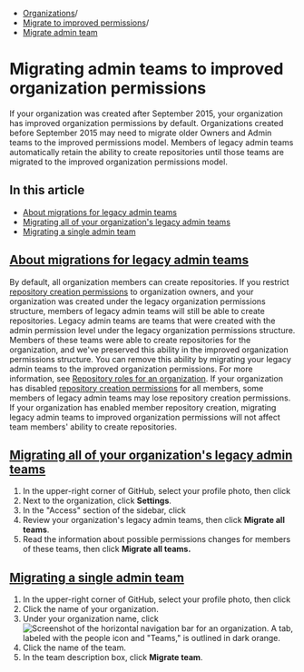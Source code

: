   * [Organizations](https://docs.github.com/en/organizations "Organizations")/
  * [Migrate to improved permissions](https://docs.github.com/en/organizations/migrating-to-improved-organization-permissions "Migrate to improved permissions")/
  * [Migrate admin team](https://docs.github.com/en/organizations/migrating-to-improved-organization-permissions/migrating-admin-teams-to-improved-organization-permissions "Migrate admin team")


# Migrating admin teams to improved organization permissions
If your organization was created after September 2015, your organization has improved organization permissions by default. Organizations created before September 2015 may need to migrate older Owners and Admin teams to the improved permissions model. Members of legacy admin teams automatically retain the ability to create repositories until those teams are migrated to the improved organization permissions model.
## In this article
  * [About migrations for legacy admin teams](https://docs.github.com/en/organizations/migrating-to-improved-organization-permissions/migrating-admin-teams-to-improved-organization-permissions#about-migrations-for-legacy-admin-teams)
  * [Migrating all of your organization's legacy admin teams](https://docs.github.com/en/organizations/migrating-to-improved-organization-permissions/migrating-admin-teams-to-improved-organization-permissions#migrating-all-of-your-organizations-legacy-admin-teams)
  * [Migrating a single admin team](https://docs.github.com/en/organizations/migrating-to-improved-organization-permissions/migrating-admin-teams-to-improved-organization-permissions#migrating-a-single-admin-team)


## [About migrations for legacy admin teams](https://docs.github.com/en/organizations/migrating-to-improved-organization-permissions/migrating-admin-teams-to-improved-organization-permissions#about-migrations-for-legacy-admin-teams)
By default, all organization members can create repositories. If you restrict [repository creation permissions](https://docs.github.com/en/organizations/managing-organization-settings/restricting-repository-creation-in-your-organization) to organization owners, and your organization was created under the legacy organization permissions structure, members of legacy admin teams will still be able to create repositories.
Legacy admin teams are teams that were created with the admin permission level under the legacy organization permissions structure. Members of these teams were able to create repositories for the organization, and we've preserved this ability in the improved organization permissions structure.
You can remove this ability by migrating your legacy admin teams to the improved organization permissions.
For more information, see [Repository roles for an organization](https://docs.github.com/en/organizations/managing-user-access-to-your-organizations-repositories/managing-repository-roles/repository-roles-for-an-organization).
If your organization has disabled [repository creation permissions](https://docs.github.com/en/organizations/managing-organization-settings/restricting-repository-creation-in-your-organization) for all members, some members of legacy admin teams may lose repository creation permissions. If your organization has enabled member repository creation, migrating legacy admin teams to improved organization permissions will not affect team members' ability to create repositories.
## [Migrating all of your organization's legacy admin teams](https://docs.github.com/en/organizations/migrating-to-improved-organization-permissions/migrating-admin-teams-to-improved-organization-permissions#migrating-all-of-your-organizations-legacy-admin-teams)
  1. In the upper-right corner of GitHub, select your profile photo, then click 
  2. Next to the organization, click **Settings**.
  3. In the "Access" section of the sidebar, click 
  4. Review your organization's legacy admin teams, then click **Migrate all teams**.
  5. Read the information about possible permissions changes for members of these teams, then click **Migrate all teams.**


## [Migrating a single admin team](https://docs.github.com/en/organizations/migrating-to-improved-organization-permissions/migrating-admin-teams-to-improved-organization-permissions#migrating-a-single-admin-team)
  1. In the upper-right corner of GitHub, select your profile photo, then click 
  2. Click the name of your organization.
  3. Under your organization name, click 
![Screenshot of the horizontal navigation bar for an organization. A tab, labeled with the people icon and "Teams," is outlined in dark orange.](https://docs.github.com/assets/cb-22213/images/help/organizations/organization-teams-tab.png)
  4. Click the name of the team.
  5. In the team description box, click **Migrate team**.


